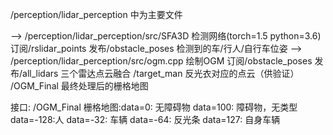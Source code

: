 /perception/lidar_perception 中为主要文件

--> /perception/lidar_perception/src/SFA3D  检测网络(torch=1.5 python=3.6)
    订阅/rslidar_points 
    发布/obstacle_poses  检测到的车/行人/自行车位姿
--> /perception/lidar_perception/src/ogm.cpp  绘制OGM
    订阅/obstacle_poses
    发布/all_lidars      三个雷达点云融合
       /target_man      反光衣对应的点云（供验证）
       /OGM_Final       最终处理后的栅格地图   

接口: /OGM_Final 栅格地图:data=0:   无障碍物
                         data=100: 障碍物，无类型
                         data=-128:人
                         data=-32: 车辆
                         data=-64: 反光条
                         data=127: 自身车辆

